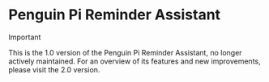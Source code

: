 # Penguin Pi Reminder Assistant

> [!IMPORTANT]
> This is the 1.0 version of the Penguin Pi Reminder Assistant, no longer actively maintained. For an overview of its features and new improvements, please visit the 2.0 version.
